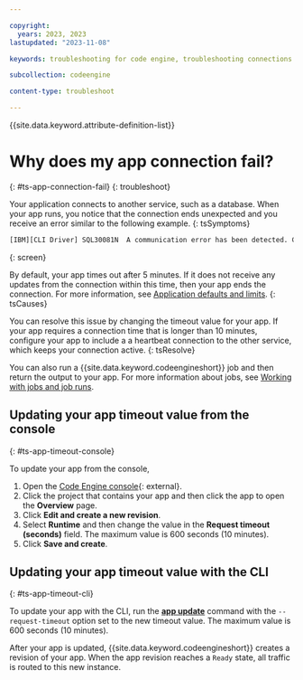 ```yaml
---

copyright:
  years: 2023, 2023
lastupdated: "2023-11-08"

keywords: troubleshooting for code engine, troubleshooting connections in code engine, tips for app connections in code engine, debugging connections in code engine, app connectivity and code engine, app connection fails

subcollection: codeengine

content-type: troubleshoot

---
```


{{site.data.keyword.attribute-definition-list}}

# Why does my app connection fail?
{: #ts-app-connection-fail}
{: troubleshoot}

Your application connects to another service, such as a database. When your app runs, you notice that the connection ends unexpected and you receive an error similar to the following example.
{: tsSymptoms}

```txt
[IBM][CLI Driver] SQL30081N  A communication error has been detected. Communication protocol being used: "SSL". 
```
{: screen}


By default, your app times out after 5 minutes. If it does not receive any updates from the connection within this time, then your app ends the connection. For more information, see [Application defaults and limits](/docs/codeengine?topic=codeengine-limits#limits_application).
{: tsCauses}

You can resolve this issue by changing the timeout value for your app. If your app requires a connection time that is longer than 10 minutes, configure your app to include a a heartbeat connection to the other service, which keeps your connection active. 
{: tsResolve}

You can also run a {{site.data.keyword.codeengineshort}} job and then return the output to your app. For more information about jobs, see [Working with jobs and job runs](/docs/codeengine?topic=codeengine-job-plan).




## Updating your app timeout value from the console
{: #ts-app-timeout-console}

To update your app from the console,

1. Open the [Code Engine console](https://cloud.ibm.com/codeengine/overview){: external}.
2. Click the project that contains your app and then click the app to open the **Overview** page.
3. Click **Edit and create a new revision**.
4. Select **Runtime** and then change the value in the **Request timeout (seconds)** field. The maximum value is 600 seconds (10 minutes). 
5. Click **Save and create**.

## Updating your app timeout value with the CLI
{: #ts-app-timeout-cli}

To update your app with the CLI, run the [**app update**](/docs/codeengine?topic=codeengine-cli#cli-application-update) command with the `--request-timeout` option set to the new timeout value. The maximum value is 600 seconds (10 minutes).


After your app is updated, {{site.data.keyword.codeengineshort}} creates a revision of your app. When the app revision reaches a `Ready` state, all traffic is routed to this new instance.



